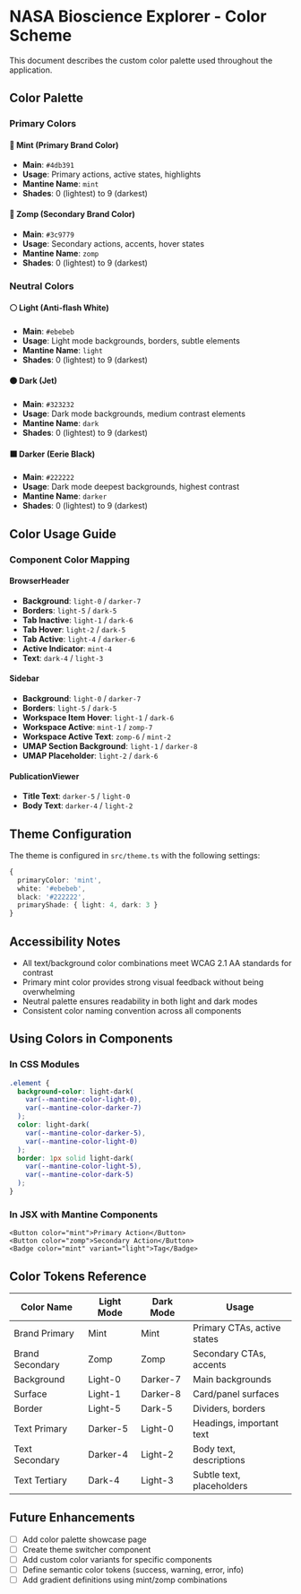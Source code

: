 # NASA Bioscience Explorer - Color Scheme

This document describes the custom color palette used throughout the application.

## Color Palette

### Primary Colors

#### 🌿 Mint (Primary Brand Color)
- **Main**: `#4db391`
- **Usage**: Primary actions, active states, highlights
- **Mantine Name**: `mint`
- **Shades**: 0 (lightest) to 9 (darkest)

#### 🌊 Zomp (Secondary Brand Color)
- **Main**: `#3c9779`
- **Usage**: Secondary actions, accents, hover states
- **Mantine Name**: `zomp`
- **Shades**: 0 (lightest) to 9 (darkest)

### Neutral Colors

#### ⚪ Light (Anti-flash White)
- **Main**: `#ebebeb`
- **Usage**: Light mode backgrounds, borders, subtle elements
- **Mantine Name**: `light`
- **Shades**: 0 (lightest) to 9 (darkest)

#### ⚫ Dark (Jet)
- **Main**: `#323232`
- **Usage**: Dark mode backgrounds, medium contrast elements
- **Mantine Name**: `dark`
- **Shades**: 0 (lightest) to 9 (darkest)

#### ⬛ Darker (Eerie Black)
- **Main**: `#222222`
- **Usage**: Dark mode deepest backgrounds, highest contrast
- **Mantine Name**: `darker`
- **Shades**: 0 (lightest) to 9 (darkest)

## Color Usage Guide

### Component Color Mapping

#### BrowserHeader
- **Background**: `light-0` / `darker-7`
- **Borders**: `light-5` / `dark-5`
- **Tab Inactive**: `light-1` / `dark-6`
- **Tab Hover**: `light-2` / `dark-5`
- **Tab Active**: `light-4` / `darker-6`
- **Active Indicator**: `mint-4`
- **Text**: `dark-4` / `light-3`

#### Sidebar
- **Background**: `light-0` / `darker-7`
- **Borders**: `light-5` / `dark-5`
- **Workspace Item Hover**: `light-1` / `dark-6`
- **Workspace Active**: `mint-1` / `zomp-7`
- **Workspace Active Text**: `zomp-6` / `mint-2`
- **UMAP Section Background**: `light-1` / `darker-8`
- **UMAP Placeholder**: `light-2` / `dark-6`

#### PublicationViewer
- **Title Text**: `darker-5` / `light-0`
- **Body Text**: `darker-4` / `light-2`

## Theme Configuration

The theme is configured in `src/theme.ts` with the following settings:

```typescript
{
  primaryColor: 'mint',
  white: '#ebebeb',
  black: '#222222',
  primaryShade: { light: 4, dark: 3 }
}
```

## Accessibility Notes

- All text/background color combinations meet WCAG 2.1 AA standards for contrast
- Primary mint color provides strong visual feedback without being overwhelming
- Neutral palette ensures readability in both light and dark modes
- Consistent color naming convention across all components

## Using Colors in Components

### In CSS Modules
```css
.element {
  background-color: light-dark(
    var(--mantine-color-light-0),
    var(--mantine-color-darker-7)
  );
  color: light-dark(
    var(--mantine-color-darker-5),
    var(--mantine-color-light-0)
  );
  border: 1px solid light-dark(
    var(--mantine-color-light-5),
    var(--mantine-color-dark-5)
  );
}
```

### In JSX with Mantine Components
```tsx
<Button color="mint">Primary Action</Button>
<Button color="zomp">Secondary Action</Button>
<Badge color="mint" variant="light">Tag</Badge>
```

## Color Tokens Reference

| Color Name | Light Mode | Dark Mode | Usage |
|------------|-----------|-----------|--------|
| Brand Primary | Mint | Mint | Primary CTAs, active states |
| Brand Secondary | Zomp | Zomp | Secondary CTAs, accents |
| Background | Light-0 | Darker-7 | Main backgrounds |
| Surface | Light-1 | Darker-8 | Card/panel surfaces |
| Border | Light-5 | Dark-5 | Dividers, borders |
| Text Primary | Darker-5 | Light-0 | Headings, important text |
| Text Secondary | Darker-4 | Light-2 | Body text, descriptions |
| Text Tertiary | Dark-4 | Light-3 | Subtle text, placeholders |

## Future Enhancements

- [ ] Add color palette showcase page
- [ ] Create theme switcher component
- [ ] Add custom color variants for specific components
- [ ] Define semantic color tokens (success, warning, error, info)
- [ ] Add gradient definitions using mint/zomp combinations
